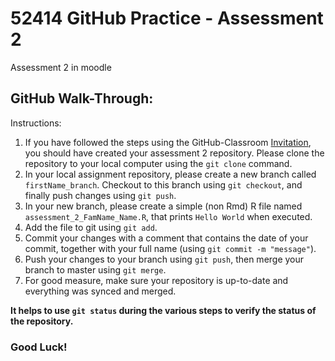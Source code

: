 
# 52414 GitHub Practice - Assessment 2  

Assessment 2 in moodle  

  

## GitHub Walk-Through:    

Instructions:  

1. If you have followed the steps using the GitHub-Classroom [Invitation](https://classroom.github.com/a/c6YKc9qd), you should have created your assessment 2 repository. Please clone the repository to your local computer using the `git clone` command.   
2. In your local assignment repository, please create a new branch called `firstName_branch`. Checkout to this branch using `git checkout`, and finally push changes using `git push`.    
3. In your new branch, please create a simple (non Rmd) R file named `assessment_2_FamName_Name.R`, that prints `Hello World` when executed. 
4. Add the file to git using `git add`.  
5. Commit your changes with a comment that contains the date of your commit, together with your full name (using `git commit -m "message"`).   
6. Push your changes to your branch using `git push`, then merge your branch to master using `git merge`.   
7. For good measure, make sure your repository is up-to-date and everything was synced and merged. 
    
**It helps to use `git status` during the various steps to verify the status of the repository.**     
  
      
        
### Good Luck!  
